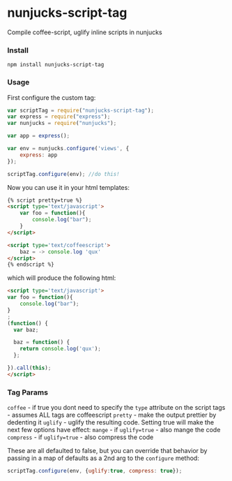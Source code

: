 nunjucks-script-tag
===================

Compile coffee-script, uglify inline scripts in nunjucks

### Install

`npm install nunjucks-script-tag`

### Usage

First configure the custom tag:

``` js
var scriptTag = require("nunjucks-script-tag");
var express = require("express");
var nunjucks = require("nunjucks");

var app = express();

var env = nunjucks.configure('views', {
    express: app
});

scriptTag.configure(env); //do this!
```

Now you can use it in your html templates:

``` html
{% script pretty=true %}
<script type='text/javascript'>
    var foo = function(){
        console.log("bar");
    }
</script>

<script type='text/coffeescript'>
    baz = -> console.log 'qux'
</script>
{% endscript %}
```

which will produce the following html:

``` html
<script type='text/javascript'>
var foo = function(){
    console.log("bar");
}
;
(function() {
  var baz;

  baz = function() {
    return console.log('qux');
  };

}).call(this);
</script>
```

### Tag Params

`coffee` - if true you dont need to specify the `type` attribute on the script tags - assumes ALL tags are coffeescript
`pretty` - make the output prettier by dedenting it
`uglify` - uglify the resulting code. Setting true will make the next few options have effect:
`mange`  - if `uglify=true` - also mange the code
`compress` - if `uglify=true` - also compress the code

These are all defaulted to false, but you can override that behavior by passing in a map of defaults as a 2nd arg
to the `configure` method:

``` js
scriptTag.configure(env, {uglify:true, compress: true});
```

